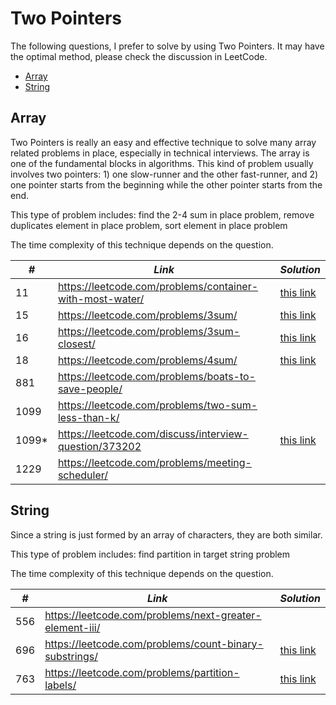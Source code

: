 # Two Pointers 

The following questions, I prefer to solve by using Two Pointers. It may have the optimal method, please check the discussion in LeetCode.

* [Array](##Array)
* [String](##String)

## Array

Two Pointers is really an easy and effective technique to solve many array related problems in place, especially in technical interviews. The array is one of the fundamental blocks in algorithms. This kind of problem usually involves two pointers: 1) one slow-runner and the other fast-runner, and 2) one pointer starts from the beginning while the other pointer starts from the end.

This type of problem includes: find the 2-4 sum in place problem, remove duplicates element in place problem, sort element in place problem

The time complexity of this technique depends on the question.

| *#* | *Link* | *Solution* |
| ---- | --------------------------------- | --------------------------------- |
| 11 | https://leetcode.com/problems/container-with-most-water/ | [this link](../practice/solution/0011_container_with_most_water.py) |
| 15 | https://leetcode.com/problems/3sum/ | [this link](../practice/solution/0015_3sum.py) |
| 16 | https://leetcode.com/problems/3sum-closest/ | [this link](../practice/solution/0016_3sum_closest.py) |
| 18 | https://leetcode.com/problems/4sum/ | [this link](../practice/solution/0018_4sum.py)|
| 881 | https://leetcode.com/problems/boats-to-save-people/ | |
| 1099 | https://leetcode.com/problems/two-sum-less-than-k/ | |
| 1099* | https://leetcode.com/discuss/interview-question/373202 | [this link](../practice/a/optimal_utilization.py) |
| 1229 | https://leetcode.com/problems/meeting-scheduler/ | |

## String

Since a string is just formed by an array of characters, they are both similar.

This type of problem includes: find partition in target string problem

The time complexity of this technique depends on the question.

| *#* | *Link* | *Solution* |
| ---- | --------------------------------- | --------------------------------- |
| 556 | https://leetcode.com/problems/next-greater-element-iii/ | |
| 696 | https://leetcode.com/problems/count-binary-substrings/ | [this link](../practice/solution/0696_count_binary_substrings.py) |
| 763 | https://leetcode.com/problems/partition-labels/ | [this link](../practice/solution/0763_partition_labels.py) |